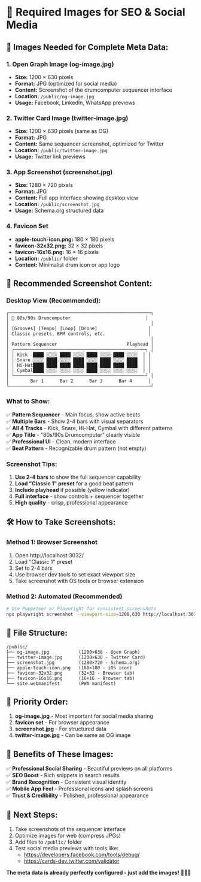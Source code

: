 # 📸 Required Images for SEO & Social Media

## 🎯 **Images Needed for Complete Meta Data:**

### **1. Open Graph Image (og-image.jpg)**
- **Size:** 1200 × 630 pixels
- **Format:** JPG (optimized for social media)
- **Content:** Screenshot of the drumcomputer sequencer interface
- **Location:** `/public/og-image.jpg`
- **Usage:** Facebook, LinkedIn, WhatsApp previews

### **2. Twitter Card Image (twitter-image.jpg)**  
- **Size:** 1200 × 630 pixels (same as OG)
- **Format:** JPG
- **Content:** Same sequencer screenshot, optimized for Twitter
- **Location:** `/public/twitter-image.jpg`
- **Usage:** Twitter link previews

### **3. App Screenshot (screenshot.jpg)**
- **Size:** 1280 × 720 pixels  
- **Format:** JPG
- **Content:** Full app interface showing desktop view
- **Location:** `/public/screenshot.jpg`
- **Usage:** Schema.org structured data

### **4. Favicon Set**
- **apple-touch-icon.png:** 180 × 180 pixels
- **favicon-32x32.png:** 32 × 32 pixels  
- **favicon-16x16.png:** 16 × 16 pixels
- **Location:** `/public/` folder
- **Content:** Minimalist drum icon or app logo

## 🎨 **Recommended Screenshot Content:**

### **Desktop View (Recommended):**
```
┌─────────────────────────────────────────────────────┐
│ 🎵 80s/90s Drumcomputer                            │
│                                                     │
│ [Grooves] [Tempo] [Loop] [Drone]                   │
│ Classic presets, BPM controls, etc.                │
│                                                     │
│ Pattern Sequencer                          Playhead │
│ ┌─────────────────────────────────────────────────┐ │
│ │ Kick  ████ ░░░░ ████ ░░░░ ████ ░░░░ ████ ░░░░  │ │
│ │ Snare ░░░░ ████ ░░░░ ████ ░░░░ ████ ░░░░ ████  │ │  
│ │ Hi-Hat████ ████ ████ ████ ████ ████ ████ ████  │ │
│ │ Cymbal████ ░░░░ ░░░░ ░░░░ ████ ░░░░ ░░░░ ░░░░  │ │
│ └─────────────────────────────────────────────────┘ │
│        Bar 1      Bar 2      Bar 3      Bar 4      │
└─────────────────────────────────────────────────────┘
```

### **What to Show:**
✅ **Pattern Sequencer** - Main focus, show active beats  
✅ **Multiple Bars** - Show 2-4 bars with visual separators  
✅ **All 4 Tracks** - Kick, Snare, Hi-Hat, Cymbal with different patterns  
✅ **App Title** - "80s/90s Drumcomputer" clearly visible  
✅ **Professional UI** - Clean, modern interface  
✅ **Beat Pattern** - Recognizable drum pattern (not empty)  

### **Screenshot Tips:**
1. **Use 2-4 bars** to show the full sequencer capability
2. **Load "Classic 1" preset** for a good beat pattern
3. **Include playhead** if possible (yellow indicator)
4. **Full interface** - show controls + sequencer together
5. **High quality** - crisp, professional appearance

## 🛠️ **How to Take Screenshots:**

### **Method 1: Browser Screenshot**
1. Open http://localhost:3032/
2. Load "Classic 1" preset 
3. Set to 2-4 bars
4. Use browser dev tools to set exact viewport size
5. Take screenshot with OS tools or browser extension

### **Method 2: Automated (Recommended)**
```bash
# Use Puppeteer or Playwright for consistent screenshots
npx playwright screenshot --viewport-size=1200,630 http://localhost:3032/ og-image.jpg
```

## 📁 **File Structure:**
```
/public/
├── og-image.jpg           (1200×630 - Open Graph)
├── twitter-image.jpg      (1200×630 - Twitter Card) 
├── screenshot.jpg         (1280×720 - Schema.org)
├── apple-touch-icon.png   (180×180 - iOS icon)
├── favicon-32x32.png      (32×32 - Browser tab)
├── favicon-16x16.png      (16×16 - Browser tab)
└── site.webmanifest       (PWA manifest)
```

## 🎯 **Priority Order:**
1. **og-image.jpg** - Most important for social media sharing
2. **favicon set** - For browser appearance  
3. **screenshot.jpg** - For structured data
4. **twitter-image.jpg** - Can be same as OG image

## 🚀 **Benefits of These Images:**

✅ **Professional Social Sharing** - Beautiful previews on all platforms  
✅ **SEO Boost** - Rich snippets in search results  
✅ **Brand Recognition** - Consistent visual identity  
✅ **Mobile App Feel** - Professional icons and splash screens  
✅ **Trust & Credibility** - Polished, professional appearance  

## 📝 **Next Steps:**
1. Take screenshots of the sequencer interface
2. Optimize images for web (compress JPGs)
3. Add files to `/public/` folder  
4. Test social media previews with tools like:
   - https://developers.facebook.com/tools/debug/
   - https://cards-dev.twitter.com/validator

**The meta data is already perfectly configured - just add the images!** 🎵📸✨
